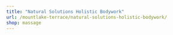 ```yaml
---
title: "Natural Solutions Holistic Bodywork"
url: /mountlake-terrace/natural-solutions-holistic-bodywork/
shop: massage
---
```

